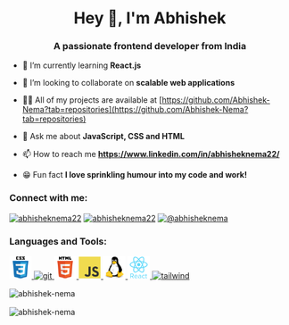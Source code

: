 <h1 align="center">Hey 👋, I'm Abhishek</h1>
<h3 align="center">A passionate frontend developer from India</h3>

- 🌱 I’m currently learning **React.js**

- 👯 I’m looking to collaborate on **scalable web applications**

- 👨‍💻 All of my projects are available at [https://github.com/Abhishek-Nema?tab=repositories](https://github.com/Abhishek-Nema?tab=repositories)

- 💬 Ask me about **JavaScript, CSS and HTML**

- 📫 How to reach me **https://www.linkedin.com/in/abhisheknema22/**

- 😁 Fun fact **I love sprinkling humour into my code and work!**

<h3 align="left">Connect with me:</h3>
<p align="left">
<a href="https://twitter.com/abhisheknema22" target="blank"><img align="center" src="https://raw.githubusercontent.com/rahuldkjain/github-profile-readme-generator/master/src/images/icons/Social/twitter.svg" alt="abhisheknema22" height="30" width="40" /></a>
<a href="https://linkedin.com/in/abhisheknema22" target="blank"><img align="center" src="https://raw.githubusercontent.com/rahuldkjain/github-profile-readme-generator/master/src/images/icons/Social/linked-in-alt.svg" alt="abhisheknema22" height="30" width="40" /></a>
<a href="https://hashnode.com/@abhisheknema" target="blank"><img align="center" src="https://raw.githubusercontent.com/rahuldkjain/github-profile-readme-generator/master/src/images/icons/Social/hashnode.svg" alt="@abhisheknema" height="30" width="40" /></a>
</p>

<h3 align="left">Languages and Tools:</h3>
<p align="left"> <a href="https://www.w3schools.com/css/" target="_blank" rel="noreferrer"> <img src="https://raw.githubusercontent.com/devicons/devicon/master/icons/css3/css3-original-wordmark.svg" alt="css3" width="40" height="40"/> </a> <a href="https://git-scm.com/" target="_blank" rel="noreferrer"> <img src="https://www.vectorlogo.zone/logos/git-scm/git-scm-icon.svg" alt="git" width="40" height="40"/> </a> <a href="https://www.w3.org/html/" target="_blank" rel="noreferrer"> <img src="https://raw.githubusercontent.com/devicons/devicon/master/icons/html5/html5-original-wordmark.svg" alt="html5" width="40" height="40"/> </a> <a href="https://developer.mozilla.org/en-US/docs/Web/JavaScript" target="_blank" rel="noreferrer"> <img src="https://raw.githubusercontent.com/devicons/devicon/master/icons/javascript/javascript-original.svg" alt="javascript" width="40" height="40"/> </a> <a href="https://www.linux.org/" target="_blank" rel="noreferrer"> <img src="https://raw.githubusercontent.com/devicons/devicon/master/icons/linux/linux-original.svg" alt="linux" width="40" height="40"/> </a> <a href="https://reactjs.org/" target="_blank" rel="noreferrer"> <img src="https://raw.githubusercontent.com/devicons/devicon/master/icons/react/react-original-wordmark.svg" alt="react" width="40" height="40"/> </a> <a href="https://tailwindcss.com/" target="_blank" rel="noreferrer"> <img src="https://www.vectorlogo.zone/logos/tailwindcss/tailwindcss-icon.svg" alt="tailwind" width="40" height="40"/> </a> </p>

<p><img align="center" src="https://github-readme-stats.vercel.app/api/top-langs?username=abhishek-nema&show_icons=true&locale=en&layout=compact" alt="abhishek-nema" /></p>

<p><img align="center" src="https://github-readme-streak-stats.herokuapp.com/?user=abhishek-nema&" alt="abhishek-nema" /></p>
